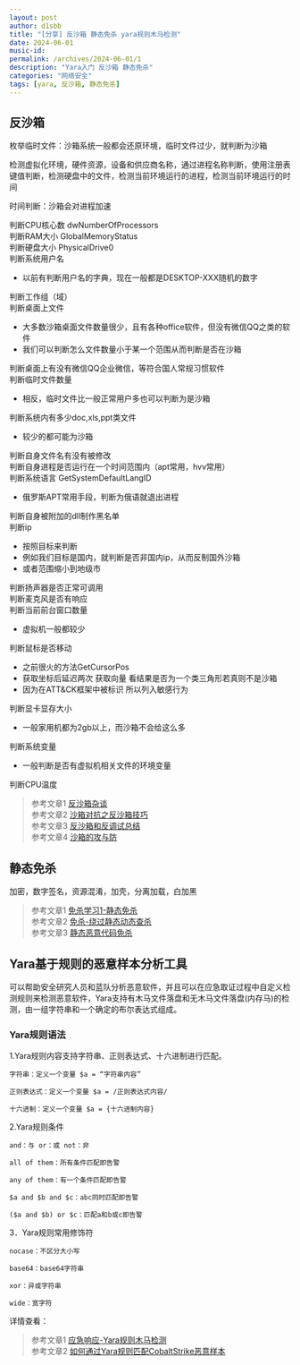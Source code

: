 ```yaml
---
layout: post
author: d1sbb
title: "[分享] 反沙箱 静态免杀 yara规则木马检测"
date: 2024-06-01
music-id: 
permalink: /archives/2024-06-01/1
description: "Yara入门 反沙箱 静态免杀"
categories: "网络安全"
tags: [yara, 反沙箱, 静态免杀]
---
```

## 反沙箱
枚举临时文件：沙箱系统一般都会还原环境，临时文件过少，就判断为沙箱

检测虚拟化环境，硬件资源，设备和供应商名称，通过进程名称判断，使用注册表键值判断，检测硬盘中的文件，检测当前环境运行的进程，检测当前环境运行的时间  

时间判断：沙箱会对进程加速

判断CPU核心数 dwNumberOfProcessors  
判断RAM大小 GlobalMemoryStatus  
判断硬盘大小 PhysicalDrive0  
判断系统用户名  
- 以前有判断用户名的字典，现在一般都是DESKTOP-XXX随机的数字

判断工作组（域）  
判断桌面上文件  
- 大多数沙箱桌面文件数量很少，且有各种office软件，但没有微信QQ之类的软件
- 我们可以判断怎么文件数量小于某一个范围从而判断是否在沙箱

判断桌面上有没有微信QQ企业微信，等符合国人常规习惯软件  
判断临时文件数量  
- 相反，临时文件比一般正常用户多也可以判断为是沙箱

判断系统内有多少doc,xls,ppt类文件  
- 较少的都可能为沙箱

判断自身文件名有没有被修改  
判断自身进程是否运行在一个时间范围内（apt常用，hvv常用）  
判断系统语言 GetSystemDefaultLangID  
- 俄罗斯APT常用手段，判断为俄语就退出进程

判断自身被附加的dll制作黑名单  
判断ip
- 按照目标来判断
- 例如我们目标是国内，就判断是否非国内ip，从而反制国外沙箱
- 或者范围缩小到地级市

判断扬声器是否正常可调用  
判断麦克风是否有响应  
判断当前前台窗口数量  
- 虚拟机一般都较少

判断鼠标是否移动
- 之前很火的方法GetCursorPos
- 获取坐标后延迟两次 获取向量 看结果是否为一个类三角形若真则不是沙箱
- 因为在ATT&CK框架中被标识 所以列入敏感行为

判断显卡显存大小
- 一般家用机都为2gb以上，而沙箱不会给这么多

判断系统变量
- 一般判断是否有虚拟机相关文件的环境变量

判断CPU温度

> 参考文章1 [反沙箱杂谈](https://xz.aliyun.com/t/14381?time__1311=GqAxuD9DgD2DRiDlxGoRDyBiIEhiWIDfE%2BrD)  
> 参考文章2 [沙箱对抗之反沙箱技巧](https://blog.csdn.net/SHELLCODE_8BIT/article/details/133928413)  
> 参考文章3 [反沙箱和反调试总结](https://www.cnblogs.com/fdxsec/p/17963985)  
> 参考文章4 [沙箱的攻与防 ](https://bbs.kanxue.com/thread-214784.htm)

## 静态免杀
加密，数字签名，资源混淆，加壳，分离加载，白加黑

> 参考文章1 [免杀学习1-静态免杀](https://www.cnblogs.com/NBeveryday/articles/shellcodeloader.html)  
> 参考文章2 [免杀-绕过静态动态查杀](https://www.cnblogs.com/mykr3/p/17905122.html)  
> 参考文章3 [静态恶意代码免杀](https://bbs.kanxue.com/thread-271207.htm)

## Yara基于规则的恶意样本分析工具

可以帮助安全研究人员和蓝队分析恶意软件，并且可以在应急取证过程中自定义检测规则来检测恶意软件，Yara支持有木马文件落盘和无木马文件落盘(内存马)的检测，由一组字符串和一个确定的布尔表达式组成。

### Yara规则语法

1.Yara规则内容支持字符串、正则表达式、十六进制进行匹配。
```
字符串：定义一个变量 $a = “字符串内容”

正则表达式：定义一个变量 $a = /正则表达式内容/

十六进制：定义一个变量 $a = {十六进制内容}
```
2.Yara规则条件
```
and：与 or：或 not：非

all of them：所有条件匹配即告警

any of them：有一个条件匹配即告警

$a and $b and $c：abc同时匹配即告警

($a and $b) or $c：匹配a和b或c即告警
```
3．Yara规则常用修饰符
```
nocase：不区分大小写

base64：base64字符串

xor：异或字符串

wide：宽字符
```

详情查看：
> 参考文章1 [应急响应-Yara规则木马检测](https://www.anquanke.com/post/id/264531)  
> 参考文章2 [如何通过Yara规则匹配CobaltStrike恶意样本](https://www.anquanke.com/post/id/211501)